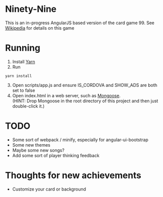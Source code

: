 # Ninety-Nine

This is an in-progress AngularJS based version of the card game 99.  See [Wikipedia](https://en.wikipedia.org/wiki/Ninety-nine_%28addition_card_game%29) for details on this game

# Running
1. Install [Yarn](https://yarnpkg.com/)
2. Run
```
yarn install
```
3. Open scripts/app.js and ensure IS_CORDOVA and SHOW_ADS are both set to false
5. Open index.html in a web server, such as [Mongoose](https://cesanta.com/).  
(HINT: Drop Mongoose in the root directory of this project and then just double-click it.)

# TODO
* Some sort of webpack / minify, especially for angular-ui-bootstrap
* Some new themes
* Maybe some new songs?
* Add some sort of player thinking feedback

# Thoughts for new achievements
* Customize your card or background